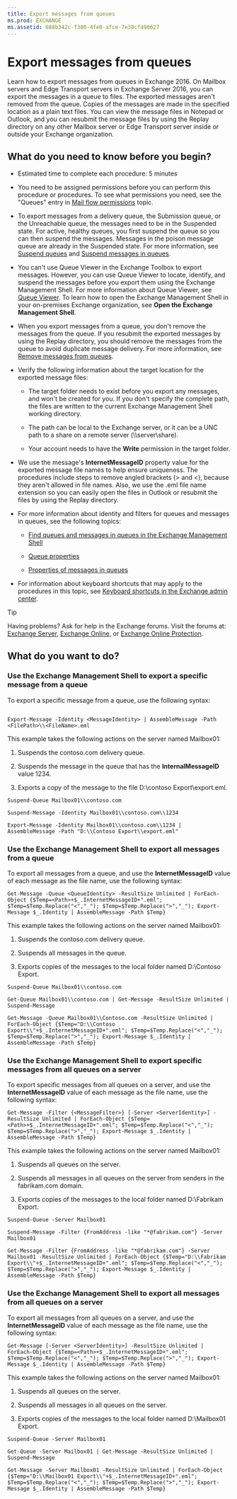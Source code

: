 ```yaml
---
title: Export messages from queues
ms.prod: EXCHANGE
ms.assetid: 688b342c-f380-4fe0-afce-7e38cf490627
---
```



# Export messages from queues
Learn how to export messages from queues in Exchange 2016.
On Mailbox servers and Edge Transport servers in Exchange Server 2016, you can export the messages in a queue to files. The exported messages aren't removed from the queue. Copies of the messages are made in the specified location as a plain text files. You can view the message files in Notepad or Outlook, and you can resubmit the message files by using the Replay directory on any other Mailbox server or Edge Transport server inside or outside your Exchange organization.
  
    
    


## What do you need to know before you begin?


- Estimated time to complete each procedure: 5 minutes
    
  
- You need to be assigned permissions before you can perform this procedure or procedures. To see what permissions you need, see the "Queues" entry in  [Mail flow permissions](mail-flow-permissions.md) topic.
    
  
- To export messages from a delivery queue, the Submission queue, or the Unreachable queue, the messages need to be in the Suspended state. For active, healthy queues, you first suspend the queue so you can then suspend the messages. Messages in the poison message queue are already in the Suspended state. For more information, see  [Suspend queues](procedures-for-queues.md#Suspend) and [Suspend messages in queues](procedures-for-messages-in-queues.md#Suspend).
    
  
- You can't use Queue Viewer in the Exchange Toolbox to export messages. However, you can use Queue Viewer to locate, identify, and suspend the messages before you export them using the Exchange Management Shell. For more information about Queue Viewer, see  [Queue Viewer](queue-viewer.md). To learn how to open the Exchange Management Shell in your on-premises Exchange organization, see **Open the Exchange Management Shell**.
    
  
- When you export messages from a queue, you don't remove the messages from the queue. If you resubmit the exported messages by using the Replay directory, you should remove the messages from the queue to avoid duplicate message delivery. For more information, see  [Remove messages from queues](procedures-for-messages-in-queues.md#Remove).
    
  
- Verify the following information about the target location for the exported message files:
    
  - The target folder needs to exist before you export any messages, and won't be created for you. If you don't specify the complete path, the files are written to the current Exchange Management Shell working directory.
    
  
  - The path can be local to the Exchange server, or it can be a UNC path to a share on a remote server (\\\\server\\share).
    
  
  - Your account needs to have the **Write** permission in the target folder.
    
  
- We use the message's **InternetMessageID** property value for the exported message file names to help ensure uniqueness. The procedures include steps to remove angled brackets (> and <), because they aren't allowed in file names. Also, we use the .eml file name extension so you can easily open the files in Outlook or resubmit the files by using the Replay directory.
    
  
- For more information about identity and filters for queues and messages in queues, see the following topics:
    
  -  [Find queues and messages in queues in the Exchange Management Shell](find-queues-and-messages-in-queues-in-the-exchange-management-shell.md)
    
  
  -  [Queue properties](queue-properties.md)
    
  
  -  [Properties of messages in queues](properties-of-messages-in-queues.md)
    
  
- For information about keyboard shortcuts that may apply to the procedures in this topic, see  [Keyboard shortcuts in the Exchange admin center](keyboard-shortcuts-in-the-exchange-admin-center.md).
    
  

> [!TIP]
> Having problems? Ask for help in the Exchange forums. Visit the forums at:  [Exchange Server](https://go.microsoft.com/fwlink/p/?linkId=60612),  [Exchange Online](https://go.microsoft.com/fwlink/p/?linkId=267542), or  [Exchange Online Protection](https://go.microsoft.com/fwlink/p/?linkId=285351). 
  
    
    


## What do you want to do?


### Use the Exchange Management Shell to export a specific message from a queue

To export a specific message from a queue, use the following syntax:
  
    
    

```

Export-Message -Identity <MessageIdentity> | AssembleMessage -Path <FilePath>\\<FileName>.eml
```

This example takes the following actions on the server named Mailbox01:
  
    
    

1. Suspends the contoso.com delivery queue.
    
  
2. Suspends the message in the queue that has the **InternalMessageID** value 1234.
    
  
3. Exports a copy of the message to the file D:\\contoso Export\\export.eml.
    
  



```
Suspend-Queue Mailbox01\\contoso.com
```




```
Suspend-Message -Identity Mailbox01\\contoso.com\\1234
```




```
Export-Message -Identity Mailbox01\\contoso.com\\1234 | AssembleMessage -Path "D:\\Contoso Export\\export.eml"
```


### Use the Exchange Management Shell to export all messages from a queue

To export all messages from a queue, and use the **InternetMessageID** value of each message as the file name, use the following syntax:
  
    
    

```
Get-Message -Queue <QueueIdentity> -ResultSize Unlimited | ForEach-Object {$Temp=<Path>+$_.InternetMessageID+".eml"; $Temp=$Temp.Replace("<","_"); $Temp=$Temp.Replace(">","_"); Export-Message $_.Identity | AssembleMessage -Path $Temp}
```

This example takes the following actions on the server named Mailbox01:
  
    
    

1. Suspends the contoso.com delivery queue.
    
  
2. Suspends all messages in the queue.
    
  
3. Exports copies of the messages to the local folder named D:\\Contoso Export.
    
  



```
Suspend-Queue Mailbox01\\contoso.com
```




```
Get-Queue Mailbox01\\contoso.com | Get-Message -ResultSize Unlimited | Suspend-Message
```




```
Get-Message -Queue Mailbox01\\Contoso.com -ResultSize Unlimited | ForEach-Object {$Temp="D:\\Contoso Export\\"+$_.InternetMessageID+".eml"; $Temp=$Temp.Replace("<","_"); $Temp=$Temp.Replace(">","_"); Export-Message $_.Identity | AssembleMessage -Path $Temp}
```


### Use the Exchange Management Shell to export specific messages from all queues on a server

To export specific messages from all queues on a server, and use the **InternetMessageID** value of each message as the file name, use the following syntax:
  
    
    

```
Get-Message -Filter {<MessageFilter>} [-Server <ServerIdentity>] -ResultSize Unlimited | ForEach-Object {$Temp=<Path>+$_.InternetMessageID+".eml"; $Temp=$Temp.Replace("<","_"); $Temp=$Temp.Replace(">","_"); Export-Message $_.Identity | AssembleMessage -Path $Temp}
```

This example takes the following actions on the server named Mailbox01:
  
    
    

1. Suspends all queues on the server.
    
  
2. Suspends all messages in all queues on the server from senders in the fabrikam.com domain.
    
  
3. Exports copies of the messages to the local folder named D:\\Fabrikam Export.
    
  



```
Suspend-Queue -Server Mailbox01
```




```
Suspend-Message -Filter {FromAddress -like "*@fabrikam.com"} -Server Mailbox01
```




```
Get-Message -Filter {FromAddress -like "*@fabrikam.com"} -Server Mailbox01 -ResultSize Unlimited | ForEach-Object {$Temp="D:\\Fabrikam Export\\"+$_.InternetMessageID+".eml"; $Temp=$Temp.Replace("<","_"); $Temp=$Temp.Replace(">","_"); Export-Message $_.Identity | AssembleMessage -Path $Temp}
```


### Use the Exchange Management Shell to export all messages from all queues on a server

To export all messages from all queues on a server, and use the **InternetMessageID** value of each message as the file name, use the following syntax:
  
    
    

```
Get-Message [-Server <ServerIdentity>] -ResultSize Unlimited | ForEach-Object {$Temp=<Path>+$_.InternetMessageID+".eml"; $Temp=$Temp.Replace("<","_"); $Temp=$Temp.Replace(">","_"); Export-Message $_.Identity | AssembleMessage -Path $Temp}
```

This example takes the following actions on the server named Mailbox01:
  
    
    

1. Suspends all queues on the server.
    
  
2. Suspends all messages in all queues on the server.
    
  
3. Exports copies of the messages to the local folder named D:\\Mailbox01 Export.
    
  



```
Suspend-Queue -Server Mailbox01
```




```
Get-Queue -Server Mailbox01 | Get-Message -ResultSize Unlimited | Suspend-Message
```




```
Get-Message -Server Mailbox01 -ResultSize Unlimited | ForEach-Object {$Temp="D:\\Mailbox01 Export\\"+$_.InternetMessageID+".eml"; $Temp=$Temp.Replace("<","_"); $Temp=$Temp.Replace(">","_"); Export-Message $_.Identity | AssembleMessage -Path $Temp}
```


